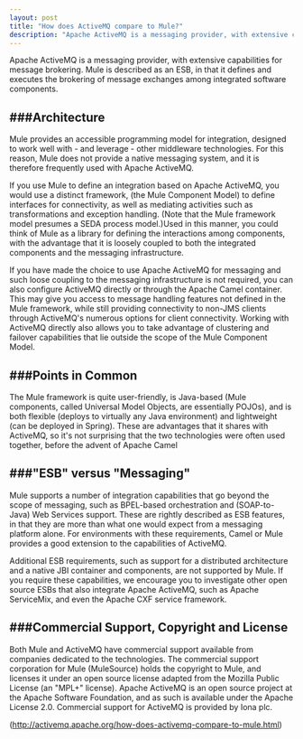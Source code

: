 ```yaml
---
layout: post
title: "How does ActiveMQ compare to Mule?"
description: "Apache ActiveMQ is a messaging provider, with extensive capabilities for message brokering. Mule is described as an ESB, in that it defines and executes the brokering of message exchanges among integrated software components."
---
```


Apache ActiveMQ is a messaging provider, with extensive capabilities for message brokering. Mule is described as an ESB, in that it defines and executes the brokering of message exchanges among integrated software components.

###Architecture
---
Mule provides an accessible programming model for integration, designed to work well with - and leverage - other middleware technologies. For this reason, Mule does not provide a native messaging system, and it is therefore frequently used with Apache ActiveMQ.

If you use Mule to define an integration based on Apache ActiveMQ, you would use a distinct framework, (the Mule Component Model) to define interfaces for connectivity, as well as mediating activities such as transformations and exception handling. (Note that the Mule framework model presumes a SEDA process model.)Used in this manner, you could think of Mule as a library for defining the interactions among components, with the advantage that it is loosely coupled to both the integrated components and the messaging infrastructure.


If you have made the choice to use Apache ActiveMQ for messaging and such loose coupling to the messaging infrastructure is not required, you can also configure ActiveMQ directly or through the Apache Camel container. This may give you access to message handling features not defined in the Mule framework, while still providing connectivity to non-JMS clients through ActiveMQ's numerous options for client connectivity. Working with ActiveMQ directly also allows you to take advantage of clustering and failover capabilities that lie outside the scope of the Mule Component Model.


###Points in Common
---
The Mule framework is quite user-friendly, is Java-based (Mule components, called Universal Model Objects, are essentially POJOs), and is both flexible (deploys to virtually any Java environment) and lightweight (can be deployed in Spring). These are advantages that it shares with ActiveMQ, so it's not surprising that the two technologies were often used together, before the advent of Apache Camel


###"ESB" versus "Messaging"
---
Mule supports a number of integration capabilities that go beyond the scope of messaging, such as BPEL-based orchestration and (SOAP-to-Java) Web Services support. These are rightly described as ESB features, in that they are more than what one would expect from a messaging platform alone. For environments with these requirements, Camel or Mule provides a good extension to the capabilities of ActiveMQ.


Additional ESB requirements, such as support for a distributed architecture and a native JBI container and components, are not supported by Mule. If you require these capabilities, we encourage you to investigate other open source ESBs that also integrate Apache ActiveMQ, such as Apache ServiceMix, and even the Apache CXF service framework.

###Commercial Support, Copyright and License
---
Both Mule and ActiveMQ have commercial support available from companies dedicated to the technologies. The commercial support corporation for Mule (MuleSource) holds the copyright to Mule, and licenses it under an open source license adapted from the Mozilla Public License (an "MPL+" license). Apache ActiveMQ is an open source project at the Apache Software Foundation, and as such is available under the Apache License 2.0. Commercial support for ActiveMQ is provided by Iona plc.

(http://activemq.apache.org/how-does-activemq-compare-to-mule.html)